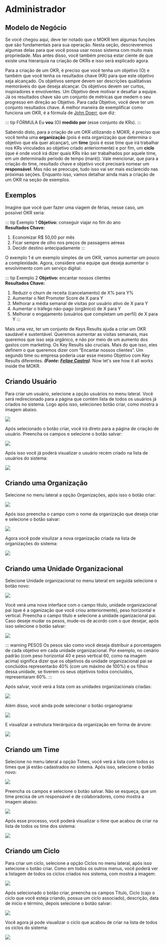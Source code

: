# Administrador

## Modelo de Negócio

Se você chegou aqui, deve ter notado que o MOKR tem algumas funções que são fundamentais para sua operação. Nesta seção, descreveremos algumas delas para que você possa usar nosso sistema com muito mais propriedade. Mas antes disso, você também precisa estar ciente de que existe uma hierarquia na criação de OKRs e isso será explicado agora.

Para a criação de um OKR, é preciso que você tenha um objetivo (O) e também que você tenha os resultados chave (KR) para que este objetivo seja alcançado. Os objetivos sempre devem ser descrições qualitativas memoráveis do que deseja alcançar. Os objetivos devem ser curtos, inspiradores e envolventes. Um Objetivo deve motivar e desafiar a equipe. Já os resultados chave são um conjunto de métricas que medem o seu progresso em direção ao Objetivo. Para cada Objetivo, você deve ter um conjunto resultados chave. A melhor maneira de exemplificar como funciona um OKR, é a fórmula de [John Doerr](https://en.wikipedia.org/wiki/John_Doerr), que diz:

::: tip FÓRMULA
Eu <b>vou</b> (O) <b>medido por</b> (esse conjunto de KRs).
:::

Sabendo disto, para a criação de um OKR utilizando o MOKR, é preciso que você tenha uma <b>organização</b> (pois é esta organização que determina o objetivo que ela quer alcançar), um <b>time</b> (pois é esse time que irá trabalhar nos KRs vinculados ao objetivo criado anteriormente) e por fim, um <b>ciclo</b> (que é onde você irá dizer quais KRs irão ser trabalhados por aquele time, em um determinado período de tempo (maré)). Vale mencionar, que para a criação do time, resultado chave e objetivo você precisará nomear um <b>responsável</b>. Mas não se preocupe, tudo isso vai ser mais esclarecido nas próximas seções. Enquanto isso, vamos detalhar ainda mais a criação de um OKR na seção de exemplos.

## Exemplos

Imagine que você quer fazer uma viagem de férias, nesse caso, um possível OKR seria:

::: tip Exemplo 1
<b>Objetivo:</b> conseguir viajar no fim do ano<br>
<b>Resultados Chave:</b> 
1. Economizar R$ 50,00 por mês<br>
2. Ficar sempre de olho nos preços de passagens aéreas<br>
3. Decidir destino antecipadamente
:::

O exemplo 1 é um exemplo simples de um OKR, vamos aumentar um pouco a complexidade. Agora, considere uma equipe que deseja aumentar o envolvimento com um serviço digital:

::: tip Exemplo 2
<b>Objetivo: </b> encantar nossos clientes<br>
<b>Resultados Chave:</b>
1. Reduzir o churn de receita (cancelamento) de X% para Y%<br>
2. Aumentar o Net Promoter Score de X para Y<br>
3. Melhorar a média semanal de visitas por usuário ativo de X para Y
4. Aumentar o tráfego não-pago (orgânico) de X para Y
5. Melhorar o engajamento (usuários que completam um perfil) de X para Y
:::

Mais uma vez, ter um conjunto de Keys Results ajuda a criar um OKR saudável e sustentável. Queremos aumentar as visitas semanais, mas queremos que isso seja orgânico, e não por meio de um aumento dos gastos com marketing.
Os Key Results são cruciais. Mais do que isso, eles definem o que queremos dizer com “Encantar nossos clientes”. Um segundo time ou empresa poderia usar esse mesmo Objetivo com Key Results diferentes. <i><b>(Fonte: [Felipe Castro](https://goo.gl/Ei6ZG3))</b></i>. Now let's see how it all works inside the MOKR.

## Criando Usuário

Para criar um usuário, selecione a opção usuários no menu lateral. Você será redirecionado para a página que contém lista de todos os usuários já criados no sistema. Logo após isso, selecioneo botão criar, como mostra a imagem abaixo.

<img src = "https://uploaddeimagens.com.br/images/001/689/280/full/Screen_Shot_2018-10-25_at_16.51.50.png?1540497685">

Após selecionado o botão criar, você irá direto para a página de criação de usuário. Preencha os campos e selecione o botão salvar:

<img src = "https://uploaddeimagens.com.br/images/001/689/307/original/Screen_Shot_2018-10-25_at_17.07.50.png?1540498180">

Após isso você já poderá visualizar o usuário recém criado na lista de usuários do sistema:

<img src = "https://uploaddeimagens.com.br/images/001/689/313/original/Screen_Shot_2018-10-25_at_17.08.56.png?1540498286">

## Criando uma Organização

Selecione no menu lateral a opção Organizações, após isso o botão criar:

<img src = "https://uploaddeimagens.com.br/images/001/689/411/full/Screen_Shot_2018-10-25_at_17.46.00.png?1540500543">

Após isso preencha o campo com o nome da organização que deseja criar e selecione o botão salvar:

<img src = "https://uploaddeimagens.com.br/images/001/689/412/full/Screen_Shot_2018-10-25_at_17.46.53.png?1540500611">

Agora você pode visulizar a nova organização criada na lista de organizações do sistema:

<img src = "https://uploaddeimagens.com.br/images/001/689/414/full/Screen_Shot_2018-10-25_at_17.47.32.png?1540500660">

## Criando uma Unidade Organizacional

Selecione Unidade organizacional no menu lateral em seguida selecione o botão novo:

<img src = "https://uploaddeimagens.com.br/images/001/689/440/full/Screen_Shot_2018-10-25_at_17.59.55.png?1540501564">

Você verá uma nova interface com o campo título, unidade organizacional pai (que é a oganização que você criou anteriormente), peso horizontal e vertical. Preencha o campo título e selecione a unidade oganizacional pai. Caso deseje mudar os pesos, mude-os de acordo com o que desejar, após isso selecione o botão salvar:

<img src = "https://uploaddeimagens.com.br/images/001/689/446/full/Screen_Shot_2018-10-25_at_18.03.09.png?1540501630">

::: warning PESOS
Os pesos são como você deseja distribuir a porcentagem de cada objetivo em cada unidade organizacional. Por exemplo, no cenário padrão (com peso horizontal 40 e peso vertical 60, como na imagem acima) significa dizer que os objetivos da unidade organizacional pai se concluídos representarão 40% (com um máximo de 100%) e os filhos dessa unidade, se tiverem os seus objetivos todos concluídos, representaram 60%.
:::

Após salvar, você verá a lista com as unidades organizacionais criadas:

<img src = "https://uploaddeimagens.com.br/images/001/689/455/full/Screen_Shot_2018-10-25_at_18.03.59.png?1540502019">

Além disso, você ainda pode selecionar o botão organograma: 

<img src = "https://uploaddeimagens.com.br/images/001/689/457/full/Screen_Shot_2018-10-25_at_18.04.34.png?1540502130">

E visualizar a estrutura hierárquica da organização em forma de árvore:

<img src = "https://uploaddeimagens.com.br/images/001/689/458/full/Screen_Shot_2018-10-25_at_18.05.00.png?1540502166">

## Criando um Time

Selecione no menu lateral a opção Times, você verá a lista com todos os times que já estão cadastrados no sistema. Após isso, selecione o botão novo:

<img src = "https://uploaddeimagens.com.br/images/001/689/336/full/Screen_Shot_2018-10-25_at_17.18.05.png?1540498835">

Preencha os campos e selecione o botão salvar. Não se esqueça, que um time precisa de um responsável e de colaboradores, como mostra a imagem abaixo:

<img src = "https://uploaddeimagens.com.br/images/001/689/343/full/Screen_Shot_2018-10-25_at_17.19.25.png?1540498985">

Após esse processo, você poderá visualizar o time que acabou de criar na lista de todos os time dos sistema:

<img src = "https://uploaddeimagens.com.br/images/001/689/346/full/Screen_Shot_2018-10-25_at_17.20.09.png?1540499053">

## Criando um Ciclo

Para criar um ciclo, selecione a opção Ciclos no menu lateral, após isso selecione o botão criar. Como em todos os outros menus, você poderá ver a listagem de todos os ciclos criados nos sistema, com mostra a imagem:

<img src = "https://uploaddeimagens.com.br/images/001/689/373/full/Screen_Shot_2018-10-25_at_17.30.12.png?1540499782">

Após selecionado o botão criar, preencha os campos Título, Ciclo (cajo o ciclo que você esteja criando, possua um ciclo associado), descrição, data de início e término, depois selecione o botão salvar:

<img src = "https://uploaddeimagens.com.br/images/001/689/384/full/Screen_Shot_2018-10-25_at_17.31.37.png?1540499979">

Você agora já pode visualizar o ciclo que acabou de criar na lista de todos os ciclos do sistema:

<img src = "https://uploaddeimagens.com.br/images/001/689/387/full/Screen_Shot_2018-10-25_at_17.32.14.png?1540500053">




